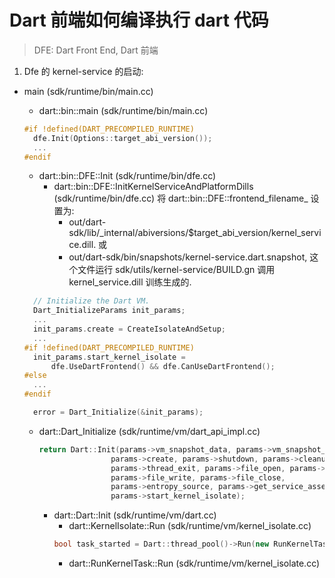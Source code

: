 # Dart 前端如何编译执行 dart 代码

> DFE: Dart Front End, Dart 前端

1. Dfe 的 kernel-service 的启动:

- main (sdk/runtime/bin/main.cc)
  - dart::bin::main (sdk/runtime/bin/main.cc)
  ```c++
  #if !defined(DART_PRECOMPILED_RUNTIME)
    dfe.Init(Options::target_abi_version());
    ...
  #endif
  ```
    - dart::bin::DFE::Init (sdk/runtime/bin/dfe.cc)
      - dart::bin::DFE::InitKernelServiceAndPlatformDills (sdk/runtime/bin/dfe.cc)
        将 dart::bin::DFE::frontend_filename_ 设置为: 
        * out/dart-sdk/lib/_internal/abiversions/$target_abi_version/kernel_service.dill.
        或
        * out/dart-sdk/bin/snapshots/kernel-service.dart.snapshot, 这个文件运行 sdk/utils/kernel-service/BUILD.gn 调用 kernel_service.dill 训练生成的.

  ```c++
    // Initialize the Dart VM.
    Dart_InitializeParams init_params;
    ...
    init_params.create = CreateIsolateAndSetup;
    ...
  #if !defined(DART_PRECOMPILED_RUNTIME)
    init_params.start_kernel_isolate =
        dfe.UseDartFrontend() && dfe.CanUseDartFrontend();
  #else
    ...
  #endif

    error = Dart_Initialize(&init_params);
  ```
    - dart::Dart_Initialize (sdk/runtime/vm/dart_api_impl.cc)
        ```c++
        return Dart::Init(params->vm_snapshot_data, params->vm_snapshot_instructions,
                        params->create, params->shutdown, params->cleanup,
                        params->thread_exit, params->file_open, params->file_read,
                        params->file_write, params->file_close,
                        params->entropy_source, params->get_service_assets,
                        params->start_kernel_isolate);
        ```
      - dart::Dart::Init (sdk/runtime/vm/dart.cc)
        - dart::KernelIsolate::Run (sdk/runtime/vm/kernel_isolate.cc)
        ```c++
        bool task_started = Dart::thread_pool()->Run(new RunKernelTask());
        ```
          - dart::RunKernelTask::Run (sdk/runtime/vm/kernel_isolate.cc)

